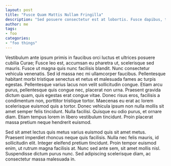 ```yaml
---
layout: post
title: "Fusce Quam Mattis Nullam Fringilla"
description: "Sed posuere consectetur est at lobortis. Fusce dapibus, tellus ac cursus commodo, tortor mauris condimentum nibh, ut fermentum massa justo sit amet risus."
author: me
tags:
- foo
categories:
- "foo things"
---
```


Vestibulum ante ipsum primis in faucibus orci luctus et ultrices posuere cubilia Curae; Fusce leo est, accumsan eu pharetra ut, scelerisque sed mauris. Fusce ut magna quis nunc facilisis blandit. Nunc consectetur vehicula venenatis. Sed id massa nec mi ullamcorper faucibus. Pellentesque habitant morbi tristique senectus et netus et malesuada fames ac turpis egestas. Pellentesque varius lacus non velit sollicitudin congue. Etiam arcu purus, pellentesque quis congue nec, placerat non urna. Praesent gravida dictum quam, quis egestas erat congue vitae. Donec risus eros, facilisis a condimentum non, porttitor tristique tortor. Maecenas eu erat ac lorem scelerisque euismod quis a tortor. Donec vehicula ipsum non nulla mollis sit amet semper felis tincidunt. Nulla facilisi. Quisque eu odio purus, et ornare diam. Etiam tempus lorem in libero vestibulum tincidunt. Proin placerat massa pretium neque hendrerit euismod.

Sed sit amet lectus quis metus varius euismod quis sit amet metus. Praesent imperdiet rhoncus neque quis facilisis. Nulla nec felis mauris, id sollicitudin elit. Integer eleifend pretium tincidunt. Proin tempor euismod enim, ut rutrum magna facilisis at. Nunc sed ante sem, sit amet mollis nisl. Suspendisse dictum purus nunc. Sed adipiscing scelerisque diam, ac consectetur massa malesuada in.

